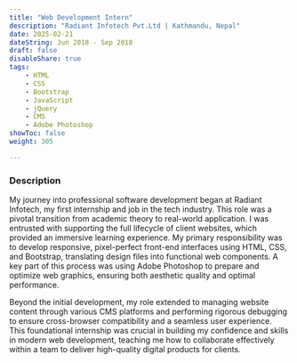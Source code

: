 ```yaml
---
title: "Web Development Intern"
description: "Radiant Infotech Pvt.Ltd | Kathmandu, Nepal"
date: 2025-02-21
dateString: Jun 2018 - Sep 2018
draft: false
disableShare: true
tags:
    - HTML
    - CSS
    - Bootstrap
    - JavaScript
    - jQuery
    - CMS
    - Adobe Photoshop
showToc: false
weight: 305

--- 
```


### Description

My journey into professional software development began at Radiant Infotech, my first internship and job in the tech industry. This role was a pivotal transition from academic theory to real-world application. I was entrusted with supporting the full lifecycle of client websites, which provided an immersive learning experience. My primary responsibility was to develop responsive, pixel-perfect front-end interfaces using HTML, CSS, and Bootstrap, translating design files into functional web components. A key part of this process was using Adobe Photoshop to prepare and optimize web graphics, ensuring both aesthetic quality and optimal performance.

Beyond the initial development, my role extended to managing website content through various CMS platforms and performing rigorous debugging to ensure cross-browser compatibility and a seamless user experience. This foundational internship was crucial in building my confidence and skills in modern web development, teaching me how to collaborate effectively within a team to deliver high-quality digital products for clients.

